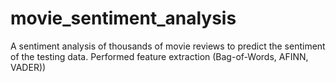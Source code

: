 # movie_sentiment_analysis
A sentiment analysis of thousands of movie reviews to predict the sentiment of the testing data. Performed feature extraction (Bag-of-Words, AFINN, VADER))
